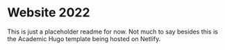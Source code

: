 # Website 2022

This is just a placeholder readme for now. Not much to say besides this is the Academic Hugo template being hosted on Netlify.

